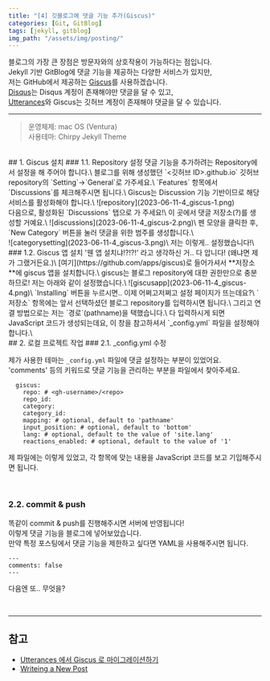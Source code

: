 ```yaml
---
title: "[4] 깃블로그에 댓글 기능 추가(Giscus)"
categories: [Git, GitBlog]
tags: [jekyll, gitblog]
img_path: "/assets/img/posting/"
---
```


블로그의 가장 큰 장점은 방문자와의 상호작용이 가능하다는 점입니다.\
Jekyll 기반 GitBlog에 댓글 기능을 제공하는 다양한 서비스가 있지만,\
저는 GitHub에서 제공하는 [Giscus](https://giscus.app/ko)를 사용하겠습니다.\
[Disqus](https://disqus.com)는 Disqus 계정이 존재해야만 댓글을 달 수 있고,\
[Utterances](https://utteranc.es)와 Giscus는 깃허브 계정이 존재해야 댓글을 달 수 있습니다.

---
> 운영체제: mac OS (Ventura)\
> 사용테마: Chirpy Jekyll Theme

<br>
## 1. Giscus 설치
### 1.1. Repository 설정
댓글 기능을 추가하려는 Repository에서 설정을 해 주어야 합니다.\
블로그를 위해 생성했던 `<깃허브 ID>.github.io` 깃허브 repository의 `Setting`→`General`로 가주세요.\
`Features` 항목에서 `Discussions`를 체크해주시면 됩니다.\
Giscus는 Discussion 기능 기반이므로 해당 서비스를 활성화해야 합니다.\
![repository](2023-06-11-4_giscus-1.png)
<br>
다음으로, 활성화된 `Discussions` 탭으로 가 주세요!\
이 곳에서 댓글 저장소(?)를 생성할 거예요.\
![discussions](2023-06-11-4_giscus-2.png)\
펜 모양을 클릭한 후, `New Category` 버튼을 눌러 댓글을 위한 범주를 생성합니다.\
<br>
![categorysetting](2023-06-11-4_giscus-3.png)\
저는 이렇게.. 설정했습니다!\

<br>
### 1.2. Giscus 앱 설치
'웬 앱 설치냐!?!?!' 라고 생각하신 거.. 다 압니다! (왜냐면 제가 그랬거든요.)\
[여기](https://github.com/apps/giscus)로 들어가셔서 **저장소**에 giscus 앱을 설치합니다.\
giscus는 블로그 repository에 대한 권한만으로 충분하므로! 저는 아래와 같이 설정했습니다.\
![giscusapp](2023-06-11-4_giscus-4.png)\
`Installing` 버튼을 누르시면.. 이제 어쩌고저쩌고 설정 페이지가 뜨는데요?\
`저장소` 항목에는 앞서 선택하셨던 블로그 repository를 입력하시면 됩니다.\
그리고 연결 방법으로는 저는 `경로`(pathname)을 택했습니다.\
다 입력하시게 되면 JavaScript 코드가 생성되는데요, 이 창을 참고하셔서 `_config.yml` 파일을 설정해야 합니다.\

<br>
## 2. 로컬 프로젝트 작업
### 2.1. _config.yml 수정

제가 사용한 테마는 `_config.yml` 파일에 댓글 설정하는 부분이 있었어요.\
'comments' 등의 키워드로 댓글 기능을 관리하는 부분을 파일에서 찾아주세요.
```
  giscus:
    repo: # <gh-username>/<repo>
    repo_id:
    category:
    category_id:
    mapping: # optional, default to 'pathname'
    input_position: # optional, default to 'bottom'
    lang: # optional, default to the value of 'site.lang'
    reactions_enabled: # optional, default to the value of '1'
```
제 파일에는 이렇게 있었고, 각 항목에 맞는 내용을 JavaScript 코드를 보고 기입해주시면 됩니다.

<br>

### 2.2. commit & push
똑같이 commit & push를 진행해주시면 서버에 반영됩니다!\
이렇게 댓글 기능을 블로그에 넣어보았습니다.\
만약 특정 포스팅에서 댓글 기능을 제한하고 싶다면 YAML을 사용해주시면 됩니다.
```
---
comments: false
---
```
다음엔 또.. 무엇을?

<br>

---
## 참고
* [Utterances 에서 Giscus 로 마이그레이션하기](https://jojoldu.tistory.com/704)
* [Writeing a New Post](https://chirpy.cotes.page/posts/write-a-new-post/)
